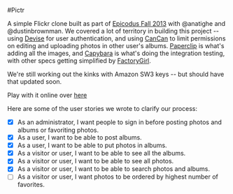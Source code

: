 #Pictr

A simple Flickr clone built as part of [Epicodus Fall 2013](http://epicodus.com) with @anatighe and @dustinbrownman. We covered a lot of territory in building this project -- using [Devise](https://github.com/plataformatec/devise) for user authentication, and using [CanCan](https://github.com/ryanb/cancan) to limit permissions on editing and uploading photos in other user's albums. [Paperclip](https://github.com/thoughtbot/paperclip) is what's adding all the images, and [Capybara](https://github.com/jnicklas/capybara) is what's doing the integration testing, with other specs getting simplified by [FactoryGirl](https://github.com/thoughtbot/factory_girl).

We're still working out the kinks with Amazon SW3 keys -- but should have that updated soon.

Play with it online over [here](http://pictr.herokuapp.com)

Here are some of the user stories we wrote to clarify our process:
* [x] As an administrator, I want people to sign in before posting photos and albums or favoriting photos.
* [x] As a user, I want to be able to post albums.
* [x] As a user, I want to be able to put photos in albums.
* [x] As a visitor or user, I want to be able to see all the albums.
* [x] As a visitor or user, I want to be able to see all photos.
* [x] As a visitor or user, I want to be able to search photos and albums.
* [ ] As a visitor or user, I want photos to be ordered by highest number of favorites.

